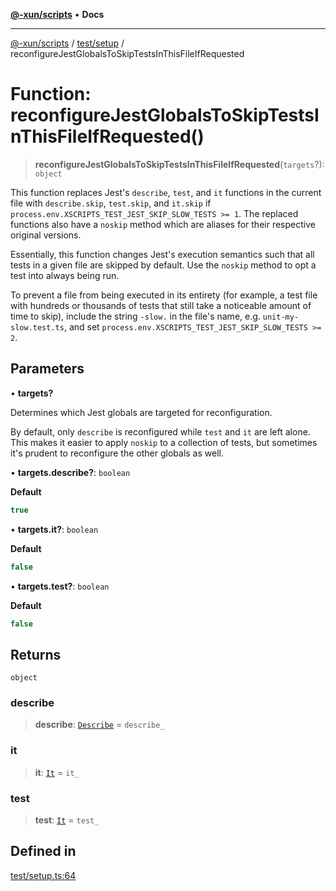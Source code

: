 [**@-xun/scripts**](../../../README.md) • **Docs**

***

[@-xun/scripts](../../../README.md) / [test/setup](../README.md) / reconfigureJestGlobalsToSkipTestsInThisFileIfRequested

# Function: reconfigureJestGlobalsToSkipTestsInThisFileIfRequested()

> **reconfigureJestGlobalsToSkipTestsInThisFileIfRequested**(`targets`?): `object`

This function replaces Jest's `describe`, `test`, and `it` functions in the
current file with `describe.skip`, `test.skip`, and `it.skip` if
`process.env.XSCRIPTS_TEST_JEST_SKIP_SLOW_TESTS >= 1`. The replaced functions
also have a `noskip` method which are aliases for their respective original
versions.

Essentially, this function changes Jest's execution semantics such that all
tests in a given file are skipped by default. Use the `noskip` method to opt
a test into always being run.

To prevent a file from being executed in its entirety (for example, a test
file with hundreds or thousands of tests that still take a noticeable amount
of time to skip), include the string `-slow.` in the file's name, e.g.
`unit-my-slow.test.ts`, and set
`process.env.XSCRIPTS_TEST_JEST_SKIP_SLOW_TESTS >= 2`.

## Parameters

• **targets?**

Determines which Jest globals are targeted for reconfiguration.

By default, only `describe` is reconfigured while `test` and `it` are left
alone. This makes it easier to apply `noskip` to a collection of tests, but
sometimes it's prudent to reconfigure the other globals as well.

• **targets.describe?**: `boolean`

**Default**

```ts
true
```

• **targets.it?**: `boolean`

**Default**

```ts
false
```

• **targets.test?**: `boolean`

**Default**

```ts
false
```

## Returns

`object`

### describe

> **describe**: [`Describe`](../../../types/jest.patched/namespaces/jest/interfaces/Describe.md) = `describe_`

### it

> **it**: [`It`](../../../types/jest.patched/namespaces/jest/interfaces/It.md) = `it_`

### test

> **test**: [`It`](../../../types/jest.patched/namespaces/jest/interfaces/It.md) = `test_`

## Defined in

[test/setup.ts:64](https://github.com/Xunnamius/xscripts/blob/dc527d1504edcd9b99add252bcfe23abb9ef9d78/test/setup.ts#L64)
